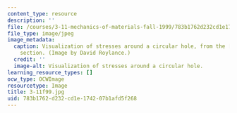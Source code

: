 ```yaml
---
content_type: resource
description: ''
file: /courses/3-11-mechanics-of-materials-fall-1999/783b1762d232cd1e174207b1afd5f268_3-11f99.jpg
file_type: image/jpeg
image_metadata:
  caption: Visualization of stresses around a circular hole, from the [related resources](/courses/3-11-mechanics-of-materials-fall-1999/pages/related-resources)
    section. (Image by David Roylance.)
  credit: ''
  image-alt: Visualization of stresses around a circular hole.
learning_resource_types: []
ocw_type: OCWImage
resourcetype: Image
title: 3-11f99.jpg
uid: 783b1762-d232-cd1e-1742-07b1afd5f268
---
```

